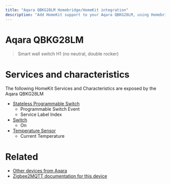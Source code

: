 ```yaml
---
title: "Aqara QBKG28LM Homebridge/HomeKit integration"
description: "Add HomeKit support to your Aqara QBKG28LM, using Homebridge, Zigbee2MQTT and homebridge-z2m."
---
```

<!---
This file has been GENERATED using src/docgen/docgen.ts
DO NOT EDIT THIS FILE MANUALLY!
-->
# Aqara QBKG28LM
> Smart wall switch H1 (no neutral, double rocker)


# Services and characteristics
The following HomeKit Services and Characteristics are exposed by
the Aqara QBKG28LM

* [Stateless Programmable Switch](../../action.md)
  * Programmable Switch Event
  * Service Label Index
* [Switch](../../switch.md)
  * On
* [Temperature Sensor](../../sensors.md)
  * Current Temperature


# Related
* [Other devices from Aqara](../index.md#aqara)
* [Zigbee2MQTT documentation for this device](https://www.zigbee2mqtt.io/devices/QBKG28LM.html)